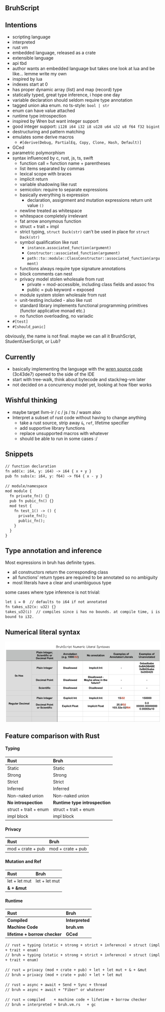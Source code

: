 ## BruhScript

## Intentions

- scripting language
- interpreted
- rust vm
- embedded language, released as a crate
- extensible language
- api tbd
- author wants an embedded language but takes one look at lua and be like… lemme write my own
- inspired by lua
- indexes start at 0
- has proper dynamic array (list) and map (record) type
- statically typed, great type inference, i hope one day
- variable declaration should seldom require type annotation
- tagged union aka enum. no ts-style: `bool | str`
- enum can have value attached
- runtime type introspection
- inspired by Wren but want integer support
- good integer support: `i128 i64 i32 i8 u128 u64 u32 u8 f64 f32 bigint`
- destructuring and pattern matching
- emulates some derive macros
  - `#[derive(Debug, PartialEq, Copy, Clone, Hash, Default)]`
- GCed
- parametric polymorphism
- syntax influenced by c, rust, js, ts, swift
  - function call = function name + parentheses
  - list items separated by commas
  - lexical scope with braces
  - implicit return
  - variable shadowing like rust
  - semicolon: require to separate expressions
  - basically everything is expression
    - declaration, assignment and mutation expressions return unit value `()`
  - newline treated as whitespace
  - whitespace completely irrelevant
  - fat arrow anonymous function
  - struct + trait + impl
  - strict typing, `struct Duck(str)` can’t be used in place for `struct Dack(str)`
  - symbol qualification like rust
    - `instance.associated_function(argument)`
    - `Constructor::associated_function(argument)`
    - `path::to::module::ClassConstructor::associated_function(argument)`
  - functions always require type signature annotations
  - block comments can nest
  - privacy model stolen wholesale from rust
    - private = mod-accessible, including class fields and assoc fns
    - public = pub keyword = exposed
  - module system stolen wholesale from rust
  - unit-testing included - also like rust
  - standard library implements functional programming primitives (functor applicative monad etc.)
  - no function overloading, no variadic
- `#[test]`
- `#[should_panic]`

obviously, the name is not final.
maybe we can all it BrushScript, StudentUserScript, or Lub?

## Currently

- basically implementing the language with the [wren source code](*https://github.com/wren-lang/wren/blob/main/src/vm/wren_compiler.c*) (3c43de7) opened to the side of the IDE
- start with tree-walk, think about bytecode and stack/reg-vm later
- not decided on a concurrency model yet, looking at how fiber works

## Wishful thinking

- maybe target llvm-ir / c / js / ts / wasm also
- Interpret a subset of rust code without having to change anything
  - take a rust source, strip away `&`, `ref`, lifetime specifier
  - add supportive library functions
  - replace unsupported macros with whatever
  - should be able to run in some cases :/

## Snippets

```*rust*
// function declaration
fn add(x: i64, y: i64) -> i64 { x + y }
pub fn subs(x: i64, y: f64) -> f64 { x - y }

// module/namespace
mod module {
  fn private_fn() {}
  pub fn pubic_fn() {}
  mod test {
    fn test_1() -> () {
      private_fn();
      public_fn();
    }
  }
}

```

## Type annotation and inference

Most expressions in bruh has definite types.

- all constructors return the corresponding class
- all functions’ return types are required to be annotated so no ambiguity
- most literals have a clear and unambiguous type

some cases where type inference is not trivial:

```
let i = 0  // defaults to i64 if not annotated
fn takes_u32(x: u32) {}
takes_u32(i)  // compiles since i has no bounds. at compile time, i is bound to i32.
```

## Numerical literal syntax

![Image](NumericalLiteralSyntaxDesign.png)

## Feature comparison with Rust

#### Typing
**Rust**               | **Bruh**
:-                     | :-
Static                 | Static
Strong                 | Strong
Strict                 | Strict
Inferred               | Inferred
Non-naked union        | Non-naked union
**No introspection**   | **Runtime type introspection**
struct + trait + enum  | struct + trait + enum
impl block             | impl block

#### Privacy
**Rust**               | **Bruh**
:-                     | :-
mod + crate + pub      | mod + crate + pub

#### Mutation and Ref
**Rust**               | **Bruh**
:-                     | :-
let + let mut          | let + let mut
**& + &mut**           |

#### Runtime
**Rust**               | **Bruh**
:-                     | :-
**Compiled**           | **Interpreted**
**Machine Code**       | **bruh.vm**
**lifetime + borrow checker** | **GCed**


```
// rust = typing (static + strong + strict + inference) + struct (impl + trait + enum)
// bruh = typing (static + strong + strict + inference) + struct (impl + trait + enum)

// rust = privacy (mod + crate + pub) + let + let mut + & + &mut
// bruh = privacy (mod + crate + pub) + let + let mut

// rust = async + await + Send + Sync + thread
// bruh = async + await + "Fiber" or whatever

// rust = compiled    + machine code + lifetime + borrow checker
// bruh = interpreted + bruh.vm.rs   + gc

```
